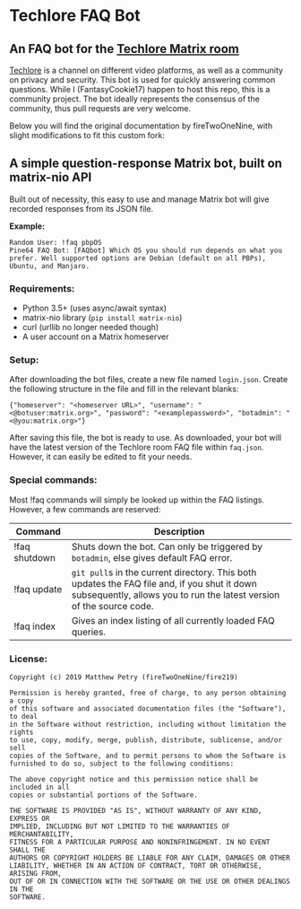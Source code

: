 # Techlore FAQ Bot

## An FAQ bot for the [Techlore Matrix room](https://matrix.to/)

[Techlore](https://techlore.tech) is a channel on different video platforms, as well as a community on privacy and security. This bot is used for quickly answering common questions. While I (FantasyCookie17) happen to host this repo, this is a community project. The bot ideally represents the consensus of the community, thus pull requests are very welcome.

Below you will find the original documentation by fireTwoOneNine, with slight modifications to fit this custom fork:

## A simple question-response Matrix bot, built on matrix-nio API

Built out of necessity, this easy to use and manage Matrix bot will give recorded responses from its JSON file.

**Example:**

    Random User: !faq pbpOS
    Pine64 FAQ Bot: [FAQbot] Which OS you should run depends on what you prefer. Well supported options are Debian (default on all PBPs), Ubuntu, and Manjaro.

### Requirements:
- Python 3.5+ (uses async/await syntax)
- matrix-nio library (`pip install matrix-nio`)
- curl (urllib no longer needed though)
- A user account on a Matrix homeserver

### Setup:
After downloading the bot files, create a new file named `login.json`.
Create the following structure in the file and fill in the relevant blanks:

    {"homeserver": "<homeserver URL>", "username": "<@botuser:matrix.org>", "password": "<examplepassword>", "botadmin": "<@you:matrix.org>"}

After saving this file, the bot is ready to use. As downloaded, your bot will have the latest version of the Techlore room FAQ file within `faq.json`. However, it can easily be edited to fit your needs.

### Special commands:
Most !faq commands will simply be looked up within the FAQ listings. However, a few commands are reserved:

 Command| Description 
--|--
 !faq shutdown | Shuts down the bot. Can only be triggered by `botadmin`, else gives default FAQ error. 
 !faq update | `git pull`s in the current directory. This both updates the FAQ file and, if you shut it down subsequently, allows you to run the latest version of the source code.
 !faq index | Gives an index listing of all currently loaded FAQ queries. 

### License:

    Copyright (c) 2019 Matthew Petry (fireTwoOneNine/fire219)
    
    Permission is hereby granted, free of charge, to any person obtaining a copy
    of this software and associated documentation files (the "Software"), to deal
    in the Software without restriction, including without limitation the rights
    to use, copy, modify, merge, publish, distribute, sublicense, and/or sell
    copies of the Software, and to permit persons to whom the Software is
    furnished to do so, subject to the following conditions:
    
    The above copyright notice and this permission notice shall be included in all
    copies or substantial portions of the Software.
    
    THE SOFTWARE IS PROVIDED "AS IS", WITHOUT WARRANTY OF ANY KIND, EXPRESS OR
    IMPLIED, INCLUDING BUT NOT LIMITED TO THE WARRANTIES OF MERCHANTABILITY,
    FITNESS FOR A PARTICULAR PURPOSE AND NONINFRINGEMENT. IN NO EVENT SHALL THE
    AUTHORS OR COPYRIGHT HOLDERS BE LIABLE FOR ANY CLAIM, DAMAGES OR OTHER
    LIABILITY, WHETHER IN AN ACTION OF CONTRACT, TORT OR OTHERWISE, ARISING FROM,
    OUT OF OR IN CONNECTION WITH THE SOFTWARE OR THE USE OR OTHER DEALINGS IN THE
    SOFTWARE.



